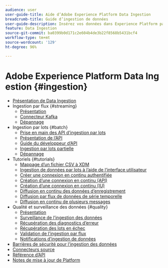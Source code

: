 ```yaml
---
audience: user
user-guide-title: Aide d’Adobe Experience Platform Data Ingestion
breadcrumb-title: Guide d’ingestion de données
user-guide-description: Insérez vos données dans Experience Platform par ingestion en lot ou en flux continu.
feature: Data Ingestion
source-git-commit: ba0399b0d171c2e604b4de3b22f8568b5431bcf4
workflow-type: tm+mt
source-wordcount: '129'
ht-degree: 96%

---
```



# Adobe Experience Platform Data Ingestion {#ingestion}

- [Présentation de Data Ingestion](home.md)
- Ingestion par flux {#streaming}
   - [Présentation](streaming-ingestion/overview.md)
   - [Connecteur Kafka](streaming-ingestion/kafka.md)
   - [Dépannage](streaming-ingestion/troubleshooting.md)
- Ingestion par lots {#batch}
   - [Prise en main des API d’ingestion par lots](batch-ingestion/getting-started.md)
   - [Présentation de l’API](batch-ingestion/overview.md)
   - [Guide du développeur d’API](batch-ingestion/api-overview.md)
   - [Ingestion par lots partielle](batch-ingestion/partial.md)
   - [Dépannage](batch-ingestion/troubleshooting.md)
- Tutoriels {#tutorials}
   - [Mappage d’un fichier CSV à XDM](tutorials/map-a-csv-file.md)
   - [Ingestion de données par lots à l’aide de l’interface utilisateur](tutorials/ingest-batch-data.md)
   - [Créer une connexion en continu authentifiée](tutorials/create-authenticated-streaming-connection.md)
   - [Création d’une connexion en continu (API)](tutorials/create-streaming-connection.md)
   - [Création d’une connexion en continu (IU)](tutorials/create-streaming-connection-ui.md)
   - [Diffusion en continu des données d’enregistrement](tutorials/streaming-record-data.md)
   - [Diffusion par flux de données de série temporelle](tutorials/streaming-time-series-data.md)
   - [Diffusion en continu de plusieurs messages](tutorials/streaming-multiple-messages.md)
- Qualité et surveillance des données {#quality}
   - [Présentation](quality/overview.md)
   - [Surveillance de l’ingestion des données](quality/monitor-data-ingestion.md)
   - [Récupération des diagnostics d’erreur](quality/error-diagnostics.md)
   - [Récupération des lots en échec](quality/retrieve-failed-batches.md)
   - [Validation de l’ingestion par flux](quality/streaming-validation.md)
   - [Notifications d’ingestion de données](quality/subscribe-events.md)
- [Barrières de sécurité pour l’ingestion des données](guardrails.md)
- [Connecteurs source](source-connectors.md)
- [Référence d’API](https://www.adobe.io/experience-platform-apis/references/data-ingestion/)
- [Notes de mise à jour de Platform](https://docs.adobe.com/content/help/fr-FR/experience-platform/release-notes/latest.html)
